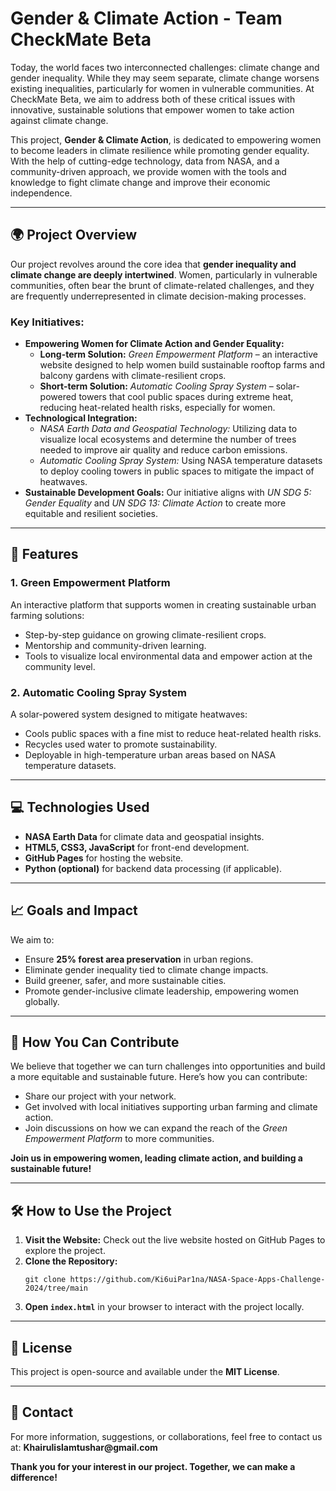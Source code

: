 <!DOCTYPE html>
<html lang="en">
<body>

<h1>Gender & Climate Action - Team CheckMate Beta</h1>

<p>Today, the world faces two interconnected challenges: climate change and gender inequality. While they may seem separate, climate change worsens existing inequalities, particularly for women in vulnerable communities. At CheckMate Beta, we aim to address both of these critical issues with innovative, sustainable solutions that empower women to take action against climate change.</p>

<p>This project, <strong>Gender & Climate Action</strong>, is dedicated to empowering women to become leaders in climate resilience while promoting gender equality. With the help of cutting-edge technology, data from NASA, and a community-driven approach, we provide women with the tools and knowledge to fight climate change and improve their economic independence.</p>

<hr>

<h2>🌍 Project Overview</h2>

<p>Our project revolves around the core idea that <strong>gender inequality and climate change are deeply intertwined</strong>. Women, particularly in vulnerable communities, often bear the brunt of climate-related challenges, and they are frequently underrepresented in climate decision-making processes.</p>

<h3>Key Initiatives:</h3>
<ul>
    <li><strong>Empowering Women for Climate Action and Gender Equality:</strong>
        <ul>
            <li><strong>Long-term Solution:</strong> <em>Green Empowerment Platform</em> – an interactive website designed to help women build sustainable rooftop farms and balcony gardens with climate-resilient crops.</li>
            <li><strong>Short-term Solution:</strong> <em>Automatic Cooling Spray System</em> – solar-powered towers that cool public spaces during extreme heat, reducing heat-related health risks, especially for women.</li>
        </ul>
    </li>
    <li><strong>Technological Integration:</strong>
        <ul>
            <li><em>NASA Earth Data and Geospatial Technology:</em> Utilizing data to visualize local ecosystems and determine the number of trees needed to improve air quality and reduce carbon emissions.</li>
            <li><em>Automatic Cooling Spray System:</em> Using NASA temperature datasets to deploy cooling towers in public spaces to mitigate the impact of heatwaves.</li>
        </ul>
    </li>
    <li><strong>Sustainable Development Goals:</strong> Our initiative aligns with <em>UN SDG 5: Gender Equality</em> and <em>UN SDG 13: Climate Action</em> to create more equitable and resilient societies.</li>
</ul>

<hr>

<h2>🚀 Features</h2>

<h3>1. Green Empowerment Platform</h3>
<p>An interactive platform that supports women in creating sustainable urban farming solutions:</p>
<ul>
    <li>Step-by-step guidance on growing climate-resilient crops.</li>
    <li>Mentorship and community-driven learning.</li>
    <li>Tools to visualize local environmental data and empower action at the community level.</li>
</ul>

<h3>2. Automatic Cooling Spray System</h3>
<p>A solar-powered system designed to mitigate heatwaves:</p>
<ul>
    <li>Cools public spaces with a fine mist to reduce heat-related health risks.</li>
    <li>Recycles used water to promote sustainability.</li>
    <li>Deployable in high-temperature urban areas based on NASA temperature datasets.</li>
</ul>

<hr>

<h2>💻 Technologies Used</h2>

<ul>
    <li><strong>NASA Earth Data</strong> for climate data and geospatial insights.</li>
    <li><strong>HTML5, CSS3, JavaScript</strong> for front-end development.</li>
    <li><strong>GitHub Pages</strong> for hosting the website.</li>
    <li><strong>Python (optional)</strong> for backend data processing (if applicable).</li>
</ul>

<hr>

<h2>📈 Goals and Impact</h2>

<p>We aim to:</p>
<ul>
    <li>Ensure <strong>25% forest area preservation</strong> in urban regions.</li>
    <li>Eliminate gender inequality tied to climate change impacts.</li>
    <li>Build greener, safer, and more sustainable cities.</li>
    <li>Promote gender-inclusive climate leadership, empowering women globally.</li>
</ul>

<hr>

<h2>🌿 How You Can Contribute</h2>

<p>We believe that together we can turn challenges into opportunities and build a more equitable and sustainable future. Here’s how you can contribute:</p>
<ul>
    <li>Share our project with your network.</li>
    <li>Get involved with local initiatives supporting urban farming and climate action.</li>
    <li>Join discussions on how we can expand the reach of the <em>Green Empowerment Platform</em> to more communities.</li>
</ul>
  
<p><strong>Join us in empowering women, leading climate action, and building a sustainable future!</strong></p>

<hr>

<h2>🛠 How to Use the Project</h2>

<ol>
    <li><strong>Visit the Website:</strong> Check out the live website hosted on GitHub Pages to explore the project.</li>
    <li><strong>Clone the Repository:</strong> 
        <pre><code>git clone https://github.com/Ki6uiPar1na/NASA-Space-Apps-Challenge-2024/tree/main</code></pre>
    </li>
    <li><strong>Open <code>index.html</code></strong> in your browser to interact with the project locally.</li>
</ol>

<hr>

<h2>📝 License</h2>

<p>This project is open-source and available under the <strong>MIT License</strong>.</p>

<hr>

<h2>📧 Contact</h2>

<p>For more information, suggestions, or collaborations, feel free to contact us at:  
<strong>Khairulislamtushar@gmail.com</strong></p>

<p><strong>Thank you for your interest in our project. Together, we can make a difference!</strong></p>

</body>
</html>

